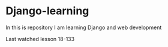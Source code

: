 
# Django-learning
In this is repository I am learning Django and web development

Last watched lesson 18-133
